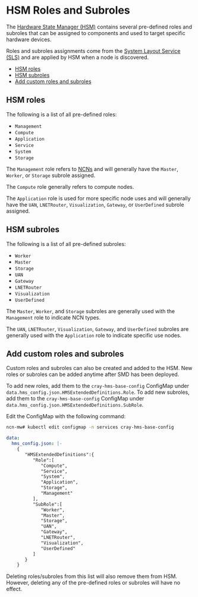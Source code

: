 # HSM Roles and Subroles

The [Hardware State Manager (HSM)](../../glossary.md#hardware-state-manager-hsm) contains several pre-defined roles and subroles
that can be assigned to components and used to target specific hardware devices.

Roles and subroles assignments come from the [System Layout Service (SLS)](../../glossary.md#system-layout-service-sls) and are
applied by HSM when a node is discovered.

* [HSM roles](#hsm-roles)
* [HSM subroles](#hsm-subroles)
* [Add custom roles and subroles](#add-custom-roles-and-subroles)

## HSM roles

The following is a list of all pre-defined roles:

* `Management`
* `Compute`
* `Application`
* `Service`
* `System`
* `Storage`

The `Management` role refers to [NCNs](../../glossary.md#non-compute-node-ncn) and will generally have the `Master`, `Worker`, or `Storage` subrole assigned.

The `Compute` role generally refers to compute nodes.

The `Application` role is used for more specific node uses and will generally have the `UAN`, `LNETRouter`, `Visualization`, `Gateway`, or `UserDefined` subrole assigned.

## HSM subroles

The following is a list of all pre-defined subroles:

* `Worker`
* `Master`
* `Storage`
* `UAN`
* `Gateway`
* `LNETRouter`
* `Visualization`
* `UserDefined`

The `Master`, `Worker`, and `Storage` subroles are generally used with the `Management` role to indicate NCN types.

The `UAN`, `LNETRouter`, `Visualization`, `Gateway`, and `UserDefined` subroles are generally used with the `Application` role to indicate specific use nodes.

## Add custom roles and subroles

Custom roles and subroles can also be created and added to the HSM. New roles or subroles can be added anytime after SMD has been deployed.

To add new roles, add them to the `cray-hms-base-config` ConfigMap under `data.hms_config.json.HMSExtendedDefinitions.Role`.
To add new subroles, add them to the `cray-hms-base-config` ConfigMap under `data.hms_config.json.HMSExtendedDefinitions.SubRole`.

Edit the ConfigMap with the following command:

```bash
ncn-mw# kubectl edit configmap -n services cray-hms-base-config
```

```yaml
data:
  hms_config.json: |-
    {
       "HMSExtendedDefinitions":{
          "Role":[
             "Compute",
             "Service",
             "System",
             "Application",
             "Storage",
             "Management"
          ],
          "SubRole":[
             "Worker",
             "Master",
             "Storage",
             "UAN",
             "Gateway",
             "LNETRouter",
             "Visualization",
             "UserDefined"
          ]
       }
    }
```

Deleting roles/subroles from this list will also remove them from HSM. However, deleting any of the pre-defined roles or subroles will have no effect.
